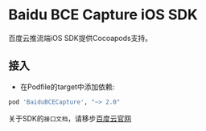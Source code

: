 # Baidu BCE Capture iOS SDK

百度云推流端iOS SDK提供Cocoapods支持。

## 接入

* 在Podfile的target中添加依赖:
```ruby
pod 'BaiduBCECapture', "~> 2.0"
```

关于SDK的`接口文档`，请移步[百度云官网](https://cloud.baidu.com/doc/LSS/iOS-Capture-SDK.html)
